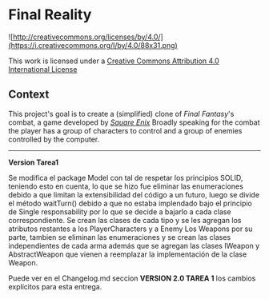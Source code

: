 Final Reality
=============

![http://creativecommons.org/licenses/by/4.0/](https://i.creativecommons.org/l/by/4.0/88x31.png)

This work is licensed under a 
[Creative Commons Attribution 4.0 International License](http://creativecommons.org/licenses/by/4.0/)

Context
-------

This project's goal is to create a (simplified) clone of _Final Fantasy_'s combat, a game developed
by [_Square Enix_](https://www.square-enix.com)
Broadly speaking for the combat the player has a group of characters to control and a group of 
enemies controlled by the computer.

---

**Version Tarea1**


Se modifica el package Model con tal de respetar los principios SOLID, teniendo esto en cuenta, lo que se hizo fue eliminar las enumeraciones debido a que limitan la extensibilidad del código a un futuro, luego se divide el método waitTurn() debido a que no estaba implendado bajo el principio de Single responsability por lo que se decide a bajarlo a cada clase correspondiente.
Se crean las clases de cada tipo y se les agregan los atributos restantes a los PlayerCharacters y a Enemy
Los Weapons por su parte, tambien se eliminan las enumeraciones y se crean las clases independientes de cada arma además que se agregan las clases IWeapon y AbstractWeapon que vienen a reemplazar la implementación de la clase Weapon.

Puede ver en el Changelog.md seccion **VERSION 2.0 TAREA 1** los cambios explícitos para esta entrega.





